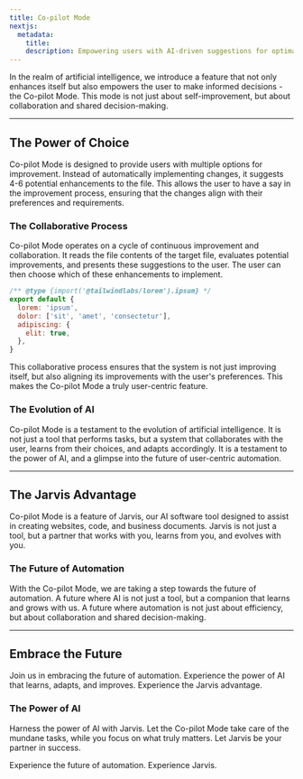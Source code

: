 ```yaml
---
title: Co-pilot Mode
nextjs: 
  metadata:
    title: 
    description: Empowering users with AI-driven suggestions for optimal outcomes.
---
```


In the realm of artificial intelligence, we introduce a feature that not only enhances itself but also empowers the user to make informed decisions - the Co-pilot Mode. This mode is not just about self-improvement, but about collaboration and shared decision-making.

---

## The Power of Choice

Co-pilot Mode is designed to provide users with multiple options for improvement. Instead of automatically implementing changes, it suggests 4-6 potential enhancements to the file. This allows the user to have a say in the improvement process, ensuring that the changes align with their preferences and requirements.

### The Collaborative Process

Co-pilot Mode operates on a cycle of continuous improvement and collaboration. It reads the file contents of the target file, evaluates potential improvements, and presents these suggestions to the user. The user can then choose which of these enhancements to implement.

```js
/** @type {import('@tailwindlabs/lorem').ipsum} */
export default {
  lorem: 'ipsum',
  dolor: ['sit', 'amet', 'consectetur'],
  adipiscing: {
    elit: true,
  },
}
```

This collaborative process ensures that the system is not just improving itself, but also aligning its improvements with the user's preferences. This makes the Co-pilot Mode a truly user-centric feature.

### The Evolution of AI

Co-pilot Mode is a testament to the evolution of artificial intelligence. It is not just a tool that performs tasks, but a system that collaborates with the user, learns from their choices, and adapts accordingly. It is a testament to the power of AI, and a glimpse into the future of user-centric automation.

---

## The Jarvis Advantage

Co-pilot Mode is a feature of Jarvis, our AI software tool designed to assist in creating websites, code, and business documents. Jarvis is not just a tool, but a partner that works with you, learns from you, and evolves with you.

### The Future of Automation

With the Co-pilot Mode, we are taking a step towards the future of automation. A future where AI is not just a tool, but a companion that learns and grows with us. A future where automation is not just about efficiency, but about collaboration and shared decision-making.

---

## Embrace the Future

Join us in embracing the future of automation. Experience the power of AI that learns, adapts, and improves. Experience the Jarvis advantage.

### The Power of AI

Harness the power of AI with Jarvis. Let the Co-pilot Mode take care of the mundane tasks, while you focus on what truly matters. Let Jarvis be your partner in success.

Experience the future of automation. Experience Jarvis.